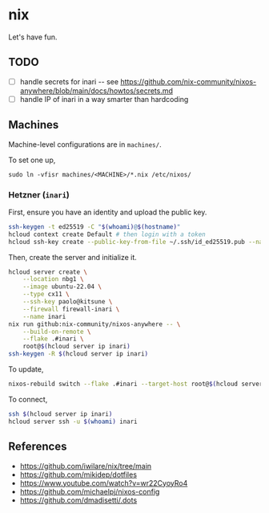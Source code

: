# nix

Let's have fun.

## TODO

- [ ] handle secrets for inari -- see https://github.com/nix-community/nixos-anywhere/blob/main/docs/howtos/secrets.md
- [ ] handle IP of inari in a way smarter than hardcoding

## Machines

Machine-level configurations are in `machines/`.

To set one up,
```
sudo ln -vfisr machines/<MACHINE>/*.nix /etc/nixos/
```

### Hetzner (`inari`)

First, ensure you have an identity and upload the public key.

```bash
ssh-keygen -t ed25519 -C "$(whoami)@$(hostname)"
hcloud context create Default # then login with a token
hcloud ssh-key create --public-key-from-file ~/.ssh/id_ed25519.pub --name "$(whoami)@$(hostname)"
```

Then, create the server and initialize it.

```bash
hcloud server create \
    --location nbg1 \
    --image ubuntu-22.04 \
    --type cx11 \
    --ssh-key paolo@kitsune \
    --firewall firewall-inari \
    --name inari
nix run github:nix-community/nixos-anywhere -- \
    --build-on-remote \
    --flake .#inari \
    root@$(hcloud server ip inari)
ssh-keygen -R $(hcloud server ip inari)
```

To update,
```bash
nixos-rebuild switch --flake .#inari --target-host root@$(hcloud server ip inari)
```

To connect,
```bash
ssh $(hcloud server ip inari)
hcloud server ssh -u $(whoami) inari
```

## References

* https://github.com/iwilare/nix/tree/main
* https://github.com/mikidep/dotfiles
* https://www.youtube.com/watch?v=wr22CyoyRo4
* https://github.com/michaelpj/nixos-config
* https://github.com/dmadisetti/.dots

